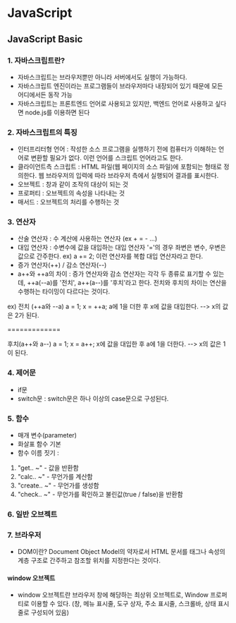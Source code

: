 # JavaScript

## JavaScript Basic

### 1. 자바스크립트란?
- 자바스크립트는 브라우저뿐만 아니라 서버에서도 실행이 가능하다. 
- 자바스크립트 엔진이라는 프로그램들이 브라우저마다 내장되어 있기 때문에 모든 어디에서든 동작 가능 
- 자바스크립트는 프론트엔드 언어로 사용되고 있지만, 백엔드 언어로 사용하고 싶다면 node.js를 이용하면 된다

### 2. 자바스크립트의 특징
- 인터프리터형 언어 : 작성한 소스 프로그램을 실행하기 전에 컴퓨터가 이해하는 언어로 변환할 필요가 없다. 이런 언어를 스크립트 언어라고도 한다.
- 클라이언트측 스크립트 : HTML  파일(웹 페이지의 소스 파일)에 포함되는 형태로 정의한다. 웹 브라우저의 입력에 따라 브라우저 측에서 실행되어 결과를 표시한다.
- 오브젝트 : 창과 같이 조작의 대상이 되는 것
- 프로퍼티 : 오브젝트의 속성을 나타내는 것
- 매서드 : 오브젝트의 처리를 수행하는 것 

### 3. 연산자 
- 산술 연산자 : 수 계산에 사용하는 연산자 (ex + = - ...)
- 대입 연산자 : 수변수에 값을 대입하는 대입 연산자 '='의 경우 좌변은 변수, 우변은 값으로 간주한다.
ex) a += 2; 이런 연산자를 복합 대입 연산자라고 한다.
- 증가 연산자(++) / 감소 연산자(--)
- a++와 ++a의 차이
: 증가 연산자와 감소 연산자는 각각 두 종류로 표기할 수 있는데, ++a(--a)를 '전치', a++(a--)를 '후치'라고 한다. 전치와 후치의 차이는 연산을 수행하는 타이밍이 다르다는 것이다.

ex) 
전치 (++a와 --a)
a = 1;
x = ++a;
a에 1을 더한 후 x에 값을 대입한다. --> x의 값은 2가 된다.

=============

후치(a++와 a--)
a = 1;
x = a++;
x에 값을 대입한 후 a에 1을 더한다. --> x의 값은 1이 된다.

### 4. 제어문 
- if문
- switch문 : switch문은 하나 이상의 case문으로 구성된다. 

### 5. 함수

- 매개 변수(parameter)
- 화살표 함수 기본
- 함수 이름 짓기 :
1. "get.. ~" - 값을 반환함
2. "calc.. ~" - 무언가를 계산함 
3. "create.. ~" -   무언가를 생성함
4. "check.. ~" - 무언가를 확인하고 불린값(true / false)을 반환함

### 6. 일반 오브젝트


### 7. 브라우저

- DOM이란? Document Object Model의 약자로서 HTML 문서를 태그나 속성의 계층 구조로 간주하고 참조할 위치를 지정한다는 것이다.

#### window 오브젝트 
- window 오브젝트란 브라우저 창에 해당하는 최상위 오브젝트로, Window 프로퍼티로 이용할 수 있다. (창, 메뉴 표시줄, 도구 상자, 주소 표시줄, 스크롤바, 상태 표시줄로 구성되어 있음)

